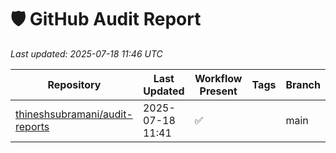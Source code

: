 # 🛡️ GitHub Audit Report

_Last updated: 2025-07-18 11:46 UTC_

| Repository | Last Updated | Workflow Present | Tags | Branch |
|------------|---------------|------------------|------|--------|
| [thineshsubramani/audit-reports](https://github.com/thineshsubramani/audit-reports) | 2025-07-18 11:41 | ✅ |  | main |
